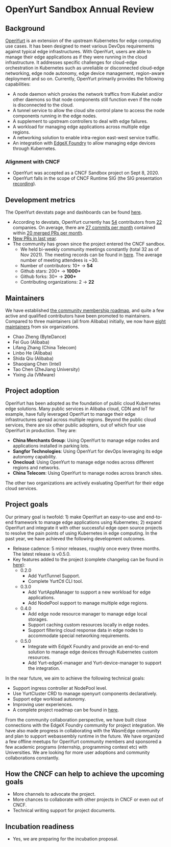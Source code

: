 # OpenYurt Sandbox Annual Review

## Background

[OpenYurt](https://openyurt.io/en-us/) is an extension of the upstream Kubernetes for edge computing use cases.
It has been designed to meet various DevOps requirements against typical edge infrastructures. With OpenYurt,
users are able to manage their edge applications as if they were running in the cloud infrastructure.
It addresses specific challenges for cloud-edge orchestration in Kubernetes such as unreliable or disconnected
cloud-edge networking, edge node autonomy, edge device management, region-aware deployment and so on.
Currently, OpenYurt primarily provides the following capabilities:
- A node daemon which proxies the network traffics from Kubelet and/or other daemons so that node components still
  function even if the node is disconnected to the cloud.
- A tunnel service to allow the cloud site control plane to access the node components running in the edge nodes.
- A supplement to upstream controllers to deal with edge failures.
- A workload for managing edge applications across multiple edge regions.
- A networking solution to enable intra-region east-west service traffic.
- An integration with [EdgeX Foundry](https://github.com/edgexfoundry) to allow managing edge devices through Kubernetes.

### Alignment with CNCF

- OpenYurt was accepted as a CNCF Sandbox project on Sept 8, 2020.
- OpenYurt falls in the scope of CNCF Runtime SIG (the SIG presentation [recording](https://www.youtube.com/watch?v=L6X3Bx0e7B0&t=2183s)).

## Development metrics

The OpenYurt devstats page and dashboards can be found [here](https://openyurt.devstats.cncf.io/d/8/dashboards?orgId=1&refresh=15m&search=open).

- According to devstats, OpenYurt currently has [54](https://openyurt.devstats.cncf.io/d/22/prs-authors-table?orgId=1) contributors from [22](https://openyurt.devstats.cncf.io/d/5/companies-table?orgId=1)
companies. On average, there are [27 commits per month](https://openyurt.devstats.cncf.io/d/74/contributions-chart?orgId=1&var-period=m&var-metric=commits&var-repogroup_name=All&var-country_name=All&var-company_name=All&var-company=all&from=now-2y&to=now) contained within [20 merged PRs per month](https://openyurt.devstats.cncf.io/d/74/contributions-chart?orgId=1&var-period=m&var-metric=mergedprs&var-repogroup_name=All&var-country_name=All&var-company_name=All&var-company=all&from=now-2y&to=now).
- [New PRs in last year](https://openyurt.devstats.cncf.io/d/15/new-prs-in-repository-groups?orgId=1).
- The community has grown since the project entered the CNCF sandbox.
  - We held bi-weekly community meetings constantly (total 32 as of Nov 2021). The meeting records can be found in [here](https://search.bilibili.com/video?keyword=openyurt). The average number of  meeting attendees is ~30.
  - Number of contributors: 10+ -> **54**
  - Github stars: 200+ -> **1000+**
  - Github forks: 30+ -> **200+**
  - Contributing organizations: 2 -> **22**

## Maintainers

We have established [the community membership roadmap](https://github.com/openyurtio/community/blob/main/community-membership.md), and quite a few active and qualified contributors
have been promoted to maintainers. Compared to three maintainers (all from Alibaba) initially, we now have [eight maintainers](https://github.com/openyurtio/openyurt/blob/master/MAINTAINERS.md) from six organizations.
- Chao Zheng (ByteDance)
- Fei Guo (Alibaba)
- Lifang Zhang (China Telecom)
- Linbo He (Alibaba)
- Shida Qiu (Alibaba)
- Shaoqiang Chen (Intel)
- Tao Chen (ZheJiang University)
- Yixing Jia (VMware)

## Project adoption

OpenYurt has been adopted as the foundation of public cloud Kubernetes edge solutions. Many public services in Alibaba cloud,
CDN and IoT for example, have fully leveraged OpenYurt to manage their edge infrastructures spread across multiple regions.
Beyond the public cloud services, there are six other public adopters, out of which four use OpenYurt in production. They are:
- **China Merchants Group**: Using OpenYurt to manage edge nodes and applications installed in parking lots.
- **Sangfor Technologies**: Using OpenYurt for devOps leveraging its edge autonomy capability.
- **Onecloud**: Using OpenYurt to manage edge nodes across different regions and networks.
- **China Telecom**: Using OpenYurt to manage nodes across branch sites.

The other two organizations are actively evaluating OpenYurt for their edge cloud services.

## Project goals

Our primary goal is twofold: 1) make OpenYurt an easy-to-use and end-to-end framework to manage edge applications using
Kubernetes; 2) expand OpenYurt and integrate it with other successful edge open source projects to resolve the
pain points of using Kubernetes in edge computing. In the past year, we have achieved the following development outcomes.
- Release cadence: 5 minor releases, roughly once every three months. The latest release is v0.5.0.
- Key features added to the project (complete changelog can be found in [here](https://github.com/openyurtio/openyurt/blob/master/CHANGELOG.md)):
  - 0.2.0
    - Add YurtTunnel Support.
    - Complete YurtCtl CLI tool.
  - 0.3.0
    - Add YurtAppManager to support a new workload for edge applications.
    - Add NodePool support to manage multiple edge regions.
  - 0.4.0
    - Add edge node resource manager to manage edge local storages.
    - Support caching custom resources locally in edge nodes.
    - Support filtering cloud response data in edge nodes to accommodate special networking requirements.
  - 0.5.0
    - Integrate with EdgeX Foundry and provide an end-to-end solution to manage edge devices through Kubernetes custom resources.
    - Add Yurt-edgeX-manager and Yurt-device-manager to support the integration.

In the near future, we aim to achieve the following technical goals:
- Support ingress controller at NodePool level.
- Use YurtCluster CRD to manage openyurt components declaratively.
- Support edge workload autonomy.
- Improving user experiences.
- A complete project roadmap can be found in [here](https://github.com/openyurtio/openyurt/blob/master/docs/roadmap.md).

From the community collaboration perspective, we have built close connections with the EdgeX Foundry community for project integration. We have also made progress in
collaborating with the WasmEdge community and plan to support webassembly runtime in the future. We have organized a few offline meetups for OpenYurt community members and
sponsored a few academic programs (internship, programming contest etc) with Universities. We are looking for more user adoptions and community collaborations constantly.

## How the CNCF can help to achieve the upcoming goals

- More channels to advocate the project.
- More chances to collaborate with other projects in CNCF or even out of CNCF.
- Technical writing support for project documents.

## Incubation readiness
- Yes, we are preparing for the incubation proposal.
